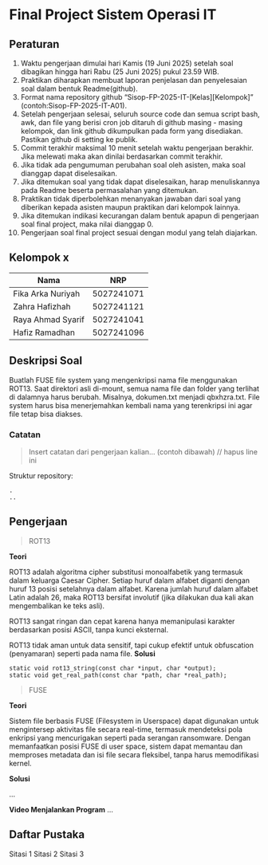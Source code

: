 # Final Project Sistem Operasi IT

## Peraturan
1. Waktu pengerjaan dimulai hari Kamis (19 Juni 2025) setelah soal dibagikan hingga hari Rabu (25 Juni 2025) pukul 23.59 WIB.
2. Praktikan diharapkan membuat laporan penjelasan dan penyelesaian soal dalam bentuk Readme(github).
3. Format nama repository github “Sisop-FP-2025-IT-[Kelas][Kelompok]” (contoh:Sisop-FP-2025-IT-A01).
4. Setelah pengerjaan selesai, seluruh source code dan semua script bash, awk, dan file yang berisi cron job ditaruh di github masing - masing kelompok, dan link github dikumpulkan pada form yang disediakan. Pastikan github di setting ke publik.
5. Commit terakhir maksimal 10 menit setelah waktu pengerjaan berakhir. Jika melewati maka akan dinilai berdasarkan commit terakhir.
6. Jika tidak ada pengumuman perubahan soal oleh asisten, maka soal dianggap dapat diselesaikan.
7. Jika ditemukan soal yang tidak dapat diselesaikan, harap menuliskannya pada Readme beserta permasalahan yang ditemukan.
8. Praktikan tidak diperbolehkan menanyakan jawaban dari soal yang diberikan kepada asisten maupun praktikan dari kelompok lainnya.
9. Jika ditemukan indikasi kecurangan dalam bentuk apapun di pengerjaan soal final project, maka nilai dianggap 0.
10. Pengerjaan soal final project sesuai dengan modul yang telah diajarkan.

## Kelompok x

Nama | NRP
--- | ---
Fika Arka Nuriyah | 5027241071
Zahra Hafizhah | 5027241121
Raya Ahmad Syarif | 5027241041
Hafiz Ramadhan | 5027241096

## Deskripsi Soal
Buatlah FUSE file system yang mengenkripsi nama file menggunakan ROT13. Saat direktori asli di-mount, semua nama file dan folder yang terlihat di dalamnya harus berubah. Misalnya, dokumen.txt menjadi qbxhzra.txt. File system harus bisa menerjemahkan kembali nama yang terenkripsi ini agar file tetap bisa diakses.



### Catatan

> Insert catatan dari pengerjaan kalian... (contoh dibawah) // hapus line ini

Struktur repository:
```
.
..
```

## Pengerjaan

> ROT13

**Teori**

ROT13 adalah algoritma cipher substitusi monoalfabetik yang termasuk dalam keluarga Caesar Cipher. Setiap huruf dalam alfabet diganti dengan huruf 13 posisi setelahnya dalam alfabet. Karena jumlah huruf dalam alfabet Latin adalah 26, maka ROT13 bersifat involutif (jika dilakukan dua kali akan mengembalikan ke teks asli).

ROT13 sangat ringan dan cepat karena hanya memanipulasi karakter berdasarkan posisi ASCII, tanpa kunci eksternal.

ROT13 tidak aman untuk data sensitif, tapi cukup efektif untuk obfuscation (penyamaran) seperti pada nama file.
**Solusi**
```
static void rot13_string(const char *input, char *output);
static void get_real_path(const char *path, char *real_path);

```

> FUSE

**Teori**

Sistem file berbasis FUSE (Filesystem in Userspace) dapat digunakan untuk mengintersep aktivitas file secara real-time, termasuk mendeteksi pola enkripsi yang mencurigakan seperti pada serangan ransomware. Dengan memanfaatkan posisi FUSE di user space, sistem dapat memantau dan memproses metadata dan isi file secara fleksibel, tanpa harus memodifikasi kernel.

**Solusi**

...

**Video Menjalankan Program**
...

## Daftar Pustaka

Sitasi 1
Sitasi 2
Sitasi 3
